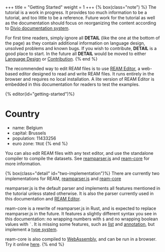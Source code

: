 +++
title = "Getting Started"
weight = 1
+++
{% box(class="note") %}
The tutorial is a work in progress.
It provides too much information to be a tutorial, and too little to be a reference.
Future work for the tutorial as well as the documentation should focus on reorganizing the content according to [Divio documentation system](https://documentation.divio.com/).

For first time readers, simply ignore all **DETAIL** (like the one at the bottom of the page) as they contain additional information on language design, unsolved problems and known bugs.
If you wish to contribute, **DETAIL** is a good place to start.
In the future all **DETAIL** would be moved to either [Language Design](/overview/language-design/) or [Contribution](/contribution).
{% end %}

The recommended way to edit REAM files is to use [REAM Editor](https://chmlee.github.io/ream-editor), a web-based editor designed to read and write REAM files.
It runs entirely in the browser and requires no local installation.
A lite version of REAM Editor is embedded in this documentation for readers to test the examples.

{% editor(id="getting-started")%}
# Country
- name: Belgium
- capital: Brussels
- population: $11433256$
- euro zone: `TRUE`
{% end %}

You can also edit REAM files with any text editor, and use the standalone compiler to compile the datasets.
See [reamparser.js](https://github.com/chmlee/reamparser.js) and [ream-core](https://github.com/chmlee/ream-core) for more information.


{% box(class="detail" id="two-implementation")%}
There are currently two implementations for REAM, [reamparser.js](https://github.com/chmlee/reamparser.js) and [ream-core](https://github.com/chmlee/ream-core)

reamparser.js is the default parser and implements all features mentioned in the tutorial unless stated otherwise.
It is also the parser currently used in this documentation and [REAM Editor](https://chmlee.github.io/ream-editor).

ream-core is a rewrite of reamparser.js in Rust, and is expected to replace reamparser.js in the future.
It features a slightly different syntax you see in this documentation: no wrapping numbers with `$` and no wrapping boolean values with `` ` ``.
It is missing some features, such as [list](/tutorial/list) and [annotation](/tutorial/annotation), but implement a [type system](/overview/why-ream/#static-typing).

ream-core is also compiled to [WebAssembly](https://github.com/chmlee/ream-wasm), and can be run in a browser.
Try it online [here](https://chmlee.github.io/ream-wasm).
{% end %}
